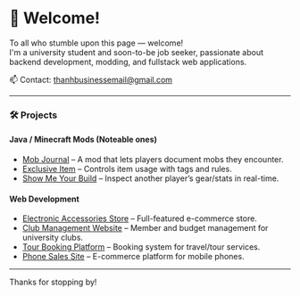# 👋 Welcome!

To all who stumble upon this page — welcome!  
I'm a university student and soon-to-be job seeker, passionate about backend development, modding, and fullstack web applications.

📫 Contact: thanhbusinessemail@gmail.com

---

### 🛠 Projects

#### Java / Minecraft Mods (Noteable ones)
- [Mob Journal](https://github.com/KevzCz/Mob-Journal) – A mod that lets players document mobs they encounter.
- [Exclusive Item](https://github.com/KevzCz/ExclusiveItem) – Controls item usage with tags and rules.
- [Show Me Your Build](https://github.com/KevzCz/ShowMeYourBuild) – Inspect another player’s gear/stats in real-time.

#### Web Development
- [Electronic Accessories Store](https://github.com/nupniichan/Website-Ban-Linh-Kien) – Full-featured e-commerce store.
- [Club Management Website](https://github.com/nupniichan/Website-quan-ly-cau-lac-bo) – Member and budget management for university clubs.
- [Tour Booking Platform](https://github.com/nupniichan/Website-dat-tour) – Booking system for travel/tour services.
- [Phone Sales Site](https://github.com/nupniichan/Website-Ban-Dien-Thoai) – E-commerce platform for mobile phones.

---

Thanks for stopping by!
